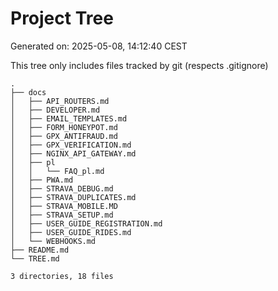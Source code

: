 # Project Tree
Generated on: 2025-05-08, 14:12:40 CEST

This tree only includes files tracked by git (respects .gitignore)

```
.
├── docs
│   ├── API_ROUTERS.md
│   ├── DEVELOPER.md
│   ├── EMAIL_TEMPLATES.md
│   ├── FORM_HONEYPOT.md
│   ├── GPX_ANTIFRAUD.md
│   ├── GPX_VERIFICATION.md
│   ├── NGINX_API_GATEWAY.md
│   ├── pl
│   │   └── FAQ_pl.md
│   ├── PWA.md
│   ├── STRAVA_DEBUG.md
│   ├── STRAVA_DUPLICATES.md
│   ├── STRAVA_MOBILE.MD
│   ├── STRAVA_SETUP.md
│   ├── USER_GUIDE_REGISTRATION.md
│   ├── USER_GUIDE_RIDES.md
│   └── WEBHOOKS.md
├── README.md
└── TREE.md

3 directories, 18 files
```
